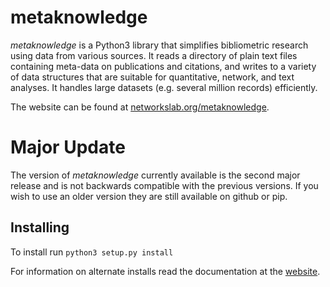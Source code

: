 # metaknowledge

_metaknowledge_ is a Python3 library that simplifies bibliometric research using data from various sources. It reads a directory of plain text files containing meta-data on publications and citations, and writes to a variety of data structures that are suitable for quantitative, network, and text analyses. It handles large datasets (e.g. several million records) efficiently.

The website can be found at [networkslab.org/metaknowledge](http://networkslab.org/metaknowledge/).

# Major Update
The version of _metaknowledge_ currently available is the second major release and is not backwards compatible with the previous versions. If you wish to use an older version they are still available on github or pip.

## Installing
To install run `python3 setup.py install`

For information on alternate installs read the documentation at the [website](http://networkslab.org/metaknowledge/installation/).
